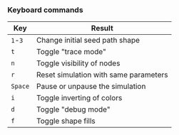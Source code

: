 ### Keyboard commands

| Key     | Result                                 |
| ------- | -------------------------------------- |
| `1`-`3` | Change initial seed path shape         |
| `t`     | Toggle "trace mode"                    |
| `n`     | Toggle visibility of nodes             |
| `r`     | Reset simulation with same parameters  |
| `Space` | Pause or unpause the simulation        |
| `i`     | Toggle inverting of colors             |
| `d`     | Toggle "debug mode"                    |
| `f`     | Toggle shape fills                     |